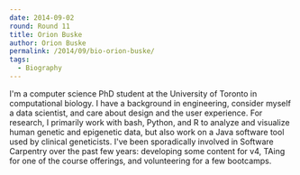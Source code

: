 ```yaml
---
date: 2014-09-02
round: Round 11
title: Orion Buske
author: Orion Buske
permalink: /2014/09/bio-orion-buske/
tags:
  - Biography
---
```

I'm a computer science PhD student at the University of Toronto in computational biology. I have a background in engineering, consider myself a data scientist, and care about design and the user experience. For research, I primarily work with bash, Python, and R to analyze and visualize human genetic and epigenetic data, but also work on a Java software tool used by clinical geneticists. I've been sporadically involved in Software Carpentry over the past few years: developing some content for v4, TAing for one of the course offerings, and volunteering for a few bootcamps.
